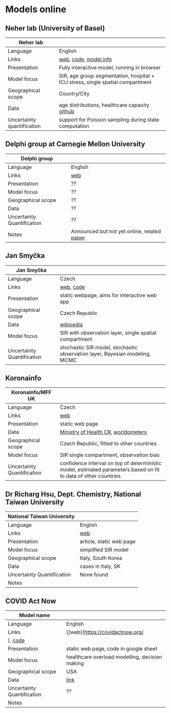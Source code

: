 # Models online

## Neher lab (University of Basel)

| Neher lab | |
| ------ | ----- |
| Language | English |
| Links | [web](https://neherlab.org/covid19), [code](https://github.com/neherlab/covid19_scenarios), [model info](https://neherlab.org/covid19/about)|
| Presentation | Fully interactive model, running in browser |
| Model focus  | SIR, age group segmentation, hospital + ICU stress, single spatial compartment |
| Geographical scope | Country/City |
| Data | age distributions, healthcare capacity [github](https://github.com/neherlab/covid19_scenarios_data) |
| Uncertainty quantification | support for Poisson sampling during state computation |

## Delphi group at Carnegie Mellon University

| Delphi group | |
|----|----|
| Language | English |
| Links  | [web](https://delphi.cmu.edu/) |
| Presentation | ?? |
| Model focus | ?? |
| Geographical scope | ?? |
| Data         | ?? |
| Uncertainty Quantification | ?? |
| Notes | Announced but not yet online, related [paper](https://delphi.cmu.edu/files/brooks2015.pdf)|

## Jan Smyčka

| Jan Smyčka ||
|----|----|
| Language | Czech |
| Links  | [web](https://htmlpreview.github.io/?https://github.com/smyckaj/Covid19/blob/master/eSIR.html), [code](https://github.com/smyckaj/Covid19) |
| Presentation | static webpage, aims for interactive web app |
| Geographical scope | Czech Republic |
| Data         | [wikipedia](https://cs.wikipedia.org/wiki/Pandemie_COVID-19_v_%C4%8Cesku) |
| Model focus | SIR with observation layer, single spatial compartment  |
| Uncertainty Quantification | stochastic SIR model, stochastic observation layer, Bayesian modeling, MCMC |

## Koronainfo

| KoronaInfo/MFF UK | |
|----|----|
| Language | Czech |
| Links  | [web](https://koronainfo.cz/Predictions) |
| Presentation | static web page |
| Data         | [Ministry of Health CR](https://onemocneni-aktualne.mzcr.cz/covid-19), [worldometers](https://www.worldometers.info/coronavirus/) |
| Geographical scope | Czech Republic, fitted to other countries |
| Model focus | SIR single compartment, observation bias |
| Uncertainty Quantification | confidence interval on top of deterministic model, estimated parameters based on fit to data of other countries |

## Dr Richarg Hsu, Dept. Chemistry, National Taiwan University

| National Taiwan University | |
|----|----|
| Language | English |
| Links  | [web](https://geneonline.news/en/2020/03/14/prediction-of-the-covid-19-outbreak-in-south-korea-and-italy/) |
| Presentation | article, static web page|
| Model focus | simplified SIR model |
| Geographical scope | Italy, South Korea |
| Data         | cases in Italy, SK|
| Uncertainty Quantification | None found |
| Notes | |

## COVID Act Now

| Model name  | |
|----|----|
| Language | English |
| Links  | [[web](https://covidactnow.org/
), [code](https://docs.google.com/spreadsheets/d/1YEj4Vr6lG1jQ1R3LG6frijJYNynKcgTjzo2n0FsBwZA/edit#gid=1579455912) |
| Presentation | static web page, code in google sheet |
| Model focus | healthcare overload modelling, decision making |
| Geographical scope | USA |
| Data         |  [link](https://docs.google.com/spreadsheets/d/1YEj4Vr6lG1jQ1R3LG6frijJYNynKcgTjzo2n0FsBwZA/edit#gid=1583111774) |
| Uncertainty Quantification | ?? |
| Notes | |


